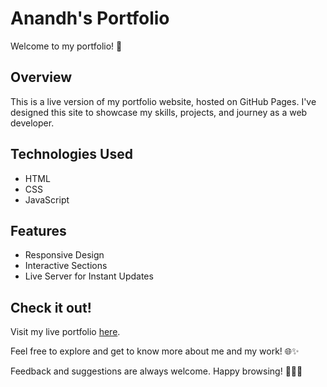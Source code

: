 
# Anandh's Portfolio

Welcome to my portfolio! 🚀

## Overview

This is a live version of my portfolio website, hosted on GitHub Pages. I've designed this site to showcase my skills, projects, and journey as a web developer.

## Technologies Used

- HTML
- CSS
- JavaScript

## Features

- Responsive Design
- Interactive Sections
- Live Server for Instant Updates

## Check it out!

Visit my live portfolio [here](https://anandh2308.github.io/resume/).

Feel free to explore and get to know more about me and my work! 🌐✨

Feedback and suggestions are always welcome. Happy browsing! 👩‍💻✨
